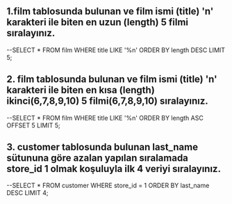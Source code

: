 ## 1.film tablosunda bulunan ve film ismi (title) 'n' karakteri ile biten en uzun (length) 5 filmi sıralayınız.

--SELECT * FROM film WHERE title LIKE '%n' ORDER BY length DESC LIMIT 5;

## 2. film tablosunda bulunan ve film ismi (title) 'n' karakteri ile biten en kısa (length) ikinci(6,7,8,9,10) 5 filmi(6,7,8,9,10) sıralayınız.

--SELECT * FROM film WHERE title LIKE '%n' ORDER BY length ASC OFFSET 5 LIMIT 5;

## 3. customer tablosunda bulunan last_name sütununa göre azalan yapılan sıralamada store_id 1 olmak koşuluyla ilk 4 veriyi sıralayınız.

--SELECT * FROM customer WHERE store_id = 1 ORDER BY last_name DESC LIMIT 4;
